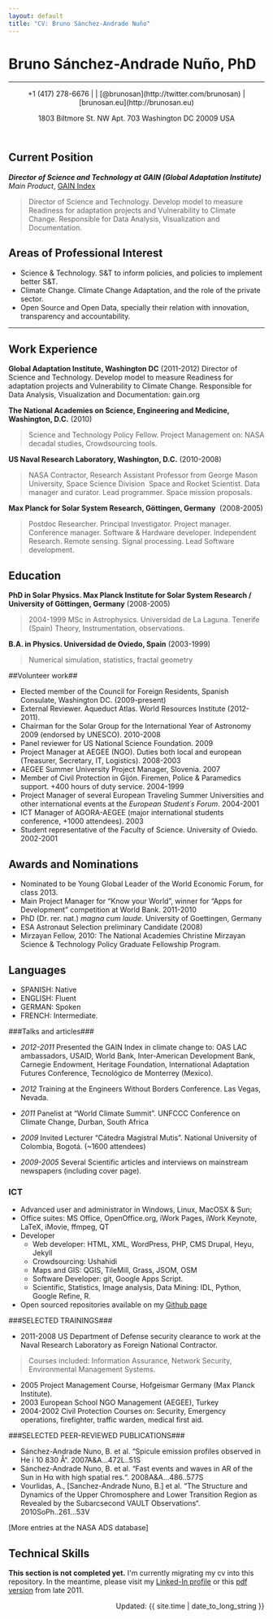 ```yaml
---
layout: default 
title: "CV: Bruno Sánchez-Andrade Nuño"
---
```

# Bruno Sánchez-Andrade Nuño, PhD #
***
<header>
+1 (417) 278-6676 | <brunosan@gmail.com> | [@brunosan](http://twitter.com/brunosan) | [brunosan.eu](http://brunosan.eu)  

1803 Biltmore St. NW Apt. 703  Washington DC 20009 USA
</header>


## Current Position ##

***Director of Science and Technology at GAIN (Global Adaptation Institute)***  
*Main Product*, [GAIN Index](http://index.gain.org)  
> Director of Science and Technology. Develop model to measure Readiness for adaptation projects and
Vulnerability to Climate Change. Responsible for Data Analysis, Visualization and Documentation.

## Areas of Professional Interest ##

* Science & Technology. S&T to inform policies, and policies to implement better S&T.
* Climate Change. Climate Change Adaptation, and the role of the private sector.
* Open Source and Open Data, specially their relation with innovation, transparency and accountability.

<hr>


## Work Experience ##
**Global Adaptation Institute, Washington DC** (2011-2012)
    Director of Science and Technology. Develop model to measure Readiness for adaptation projects and Vulnerability to Climate Change. Responsible for Data Analysis, Visualization and Documentation: gain.org

**The National Academies on Science, Engineering and Medicine, Washington, D.C.** (2010)
> Science and Technology Policy Fellow. Project Management on: NASA decadal studies, Crowdsourcing tools.

**US Naval Research Laboratory, Washington, D.C.**  (2010-2008)
> NASA Contractor, Research Assistant Professor from George Mason University, Space Science Division 	    Space and Rocket Scientist. Data manager and curator. Lead programmer. Space mission proposals. 

**Max Planck for Solar System Research, Göttingen, Germany**  (2008-2005)
> Postdoc Researcher. Principal Investigator. Project manager. Conference manager. Software & Hardware developer. Independent Research. Remote sensing. Signal processing. Lead Software development.

## Education ##
**PhD in Solar Physics. Max Planck Institute for Solar System Research / University of Göttingen, Germany** (2008-2005)
> 2004-1999 MSc in Astrophysics. Universidad de La Laguna. Tenerife (Spain) Theory, Instrumentation, observations.

**B.A. in Physics. Universidad de Oviedo, Spain** (2003-1999)
> Numerical simulation, statistics, fractal geometry
 		
##Volunteer work##
* Elected member of the Council for Foreign Residents, Spanish Consulate, Washington DC. (2009-present)
* External Reviewer. Aqueduct Atlas. World Resources Institute (2012-2011). 
* Chairman for the Solar Group for the International Year of Astronomy 2009 (endorsed by UNESCO). 2010-2008
* Panel reviewer for US National Science Foundation. 2009
* Project Manager at AEGEE (NGO). Duties both local and european (Treasurer, Secretary, IT, Logistics). 2008-2003
* AEGEE Summer University Project Manager, Slovenia. 2007 	
* Member of Civil Protection in Gijón. Firemen, Police & Paramedics support. +400 hours of duty service. 2004-1999 	
* Project Manager of several European Traveling Summer Universities and other international events at the *European Student´s Forum*. 2004-2001	
* ICT Manager of AGORA-AEGEE (major international students conference, +1000 attendees). 2003 	
* Student representative of the Faculty of Science. University of Oviedo. 2002-2001	


## Awards and Nominations ##
* Nominated to be Young Global Leader of the World Economic Forum, for class 2013.
* Main Project Manager for “Know your World”, winner for “Apps for Development” competition at World Bank. 2011-2010	
* PhD (Dr. rer. nat.) *magna cum laude*. University of Goettingen, Germany
* ESA Astronaut Selection preliminary Candidate (2008)
* Mirzayan Fellow, 2010: The National Academies Christine Mirzayan Science & Technology Policy Graduate Fellowship Program.



## Languages ##
* SPANISH: Native	
* ENGLISH: Fluent
* GERMAN: Spoken 		
* FRENCH: Intermediate. 

###Talks and articles###
- *2012-2011* Presented the GAIN Index in climate change to: OAS LAC ambassadors, USAID, World Bank, Inter-American Development Bank, Carnegie Endowment, Heritage Foundation, International Adaptation Futures Conference, Tecnológico de Monterrey (Mexico).

- *2012* Training at the Engineers Without Borders Conference. Las Vegas, Nevada.
- *2011* Panelist at “World Climate Summit”. UNFCCC Conference on Climate Change, Durban, South Africa
- *2009* 	Invited Lecturer “Cátedra Magistral Mutis”. National University of Colombia, Bogotá. (~1600 attendees)
- *2009-2005* 	Several Scientific articles and interviews on mainstream newspapers (including cover page).

### ICT	
* Advanced user and administrator in Windows, Linux, MacOSX & Sun; 
* Office suites: MS Office, OpenOffice.org, iWork Pages, iWork Keynote, LaTeX, iMovie, ffmpeg, QT
*   Developer
    * Web developer: HTML, XML, WordPress, PHP, CMS Drupal, Heyu, Jekyll 
    * Crowdsourcing: Ushahidi
    * Maps and GIS: QGIS, TileMill, Grass, JSOM, OSM
    * Software Developer:  git, Google Apps Script. 
    * Scientific, Statistics, Image analysis, Data Mining: IDL, Python, Google Refine, R.
   * Open sourced repositories available on my [Github page](www.github.com/brunosan)

###SELECTED TRAININGS###
* 2011-2008  US Department of Defense security clearance to work at the Naval Research Laboratory as Foreign National 	Contractor. 
 > Courses included: Information Assurance, Network Security, Environmental Management Systems.  
* 2005 	Project Management Course, Hofgeismar Germany (Max Planck Institute).
* 2003	European School NGO Management (AEGEE), Turkey
* 2004-2002 	Civil Protection Courses on: Security, Emergency operations, firefighter, traffic warden, medical first aid.

###SELECTED PEER-REVIEWED PUBLICATIONS###
* Sánchez-Andrade Nuno, B. et al. “Spicule emission profiles observed in He i 10 830 Å“. 2007A&A...472L..51S
* Sánchez-Andrade Nuno, B. et al. “Fast events and waves in AR of the Sun in Hα with high spatial res.“. 2008A&A...486..577S
* Vourlidas, A., [Sanchez-Andrade Nuno, B.] et al. “The Structure and Dynamics of the Upper Chromosphere and Lower Transition Region as Revealed by the Subarcsecond VAULT Observations“. 2010SoPh..261...53V

[More entries at the NASA ADS database]


## Technical Skills ##


**This section is not completed yet.**
I'm currently migrating my cv into this repository. In the meantime,
please visit my <a href="http://www.linkedin.com/profile/view?id=20589360&amp;locale=en_US&amp;trk=tab_pro">Linked-In
profile</a>  or this <a
href="https://dl.dropbox.com/u/4234369/resume-brunosan.pdf">pdf
version</a> from late 2011. </p>



<footer>
<div align="right">
Updated: {{ site.time | date_to_long_string }}
</div>
</footer>
